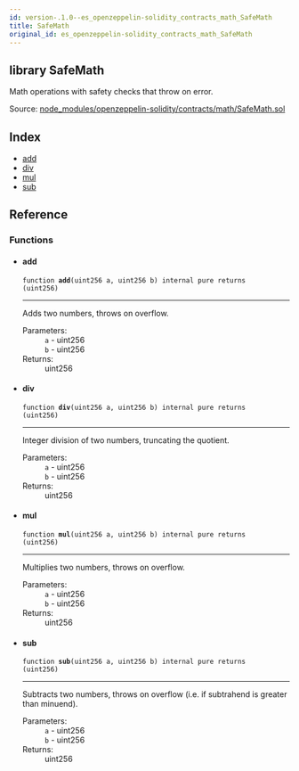 ```yaml
---
id: version-.1.0--es_openzeppelin-solidity_contracts_math_SafeMath
title: SafeMath
original_id: es_openzeppelin-solidity_contracts_math_SafeMath
---
```


<div class="contract-doc"><div class="contract"><h2 class="contract-header"><span class="contract-kind">library</span> SafeMath</h2><p class="description">Math operations with safety checks that throw on error.</p><div class="source">Source: <a href="https://github.com/PolymathNetwork/polymath-core/blob/v2.0.0/node_modules/openzeppelin-solidity/contracts/math/SafeMath.sol" target="_blank">node_modules/openzeppelin-solidity/contracts/math/SafeMath.sol</a></div></div><div class="index"><h2>Index</h2><ul><li><a href="es_openzeppelin-solidity_contracts_math_SafeMath.html#add">add</a></li><li><a href="es_openzeppelin-solidity_contracts_math_SafeMath.html#div">div</a></li><li><a href="es_openzeppelin-solidity_contracts_math_SafeMath.html#mul">mul</a></li><li><a href="es_openzeppelin-solidity_contracts_math_SafeMath.html#sub">sub</a></li></ul></div><div class="reference"><h2>Reference</h2><div class="functions"><h3>Functions</h3><ul><li><div class="item function"><span id="add" class="anchor-marker"></span><h4 class="name">add</h4><div class="body"><code class="signature">function <strong>add</strong><span>(uint256 a, uint256 b) </span><span>internal </span><span>pure </span><span>returns  (uint256) </span></code><hr/><div class="description"><p>Adds two numbers, throws on overflow.</p></div><dl><dt><span class="label-parameters">Parameters:</span></dt><dd><div><code>a</code> - uint256</div><div><code>b</code> - uint256</div></dd><dt><span class="label-return">Returns:</span></dt><dd>uint256</dd></dl></div></div></li><li><div class="item function"><span id="div" class="anchor-marker"></span><h4 class="name">div</h4><div class="body"><code class="signature">function <strong>div</strong><span>(uint256 a, uint256 b) </span><span>internal </span><span>pure </span><span>returns  (uint256) </span></code><hr/><div class="description"><p>Integer division of two numbers, truncating the quotient.</p></div><dl><dt><span class="label-parameters">Parameters:</span></dt><dd><div><code>a</code> - uint256</div><div><code>b</code> - uint256</div></dd><dt><span class="label-return">Returns:</span></dt><dd>uint256</dd></dl></div></div></li><li><div class="item function"><span id="mul" class="anchor-marker"></span><h4 class="name">mul</h4><div class="body"><code class="signature">function <strong>mul</strong><span>(uint256 a, uint256 b) </span><span>internal </span><span>pure </span><span>returns  (uint256) </span></code><hr/><div class="description"><p>Multiplies two numbers, throws on overflow.</p></div><dl><dt><span class="label-parameters">Parameters:</span></dt><dd><div><code>a</code> - uint256</div><div><code>b</code> - uint256</div></dd><dt><span class="label-return">Returns:</span></dt><dd>uint256</dd></dl></div></div></li><li><div class="item function"><span id="sub" class="anchor-marker"></span><h4 class="name">sub</h4><div class="body"><code class="signature">function <strong>sub</strong><span>(uint256 a, uint256 b) </span><span>internal </span><span>pure </span><span>returns  (uint256) </span></code><hr/><div class="description"><p>Subtracts two numbers, throws on overflow (i.e. if subtrahend is greater than minuend).</p></div><dl><dt><span class="label-parameters">Parameters:</span></dt><dd><div><code>a</code> - uint256</div><div><code>b</code> - uint256</div></dd><dt><span class="label-return">Returns:</span></dt><dd>uint256</dd></dl></div></div></li></ul></div></div></div>
